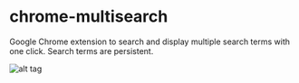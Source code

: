 # chrome-multisearch
Google Chrome extension to search and display multiple search terms with one click. Search terms are persistent.

![alt tag](http://50.87.151.158/~apshg/github/chrome-multisearch-screenshot.png)
